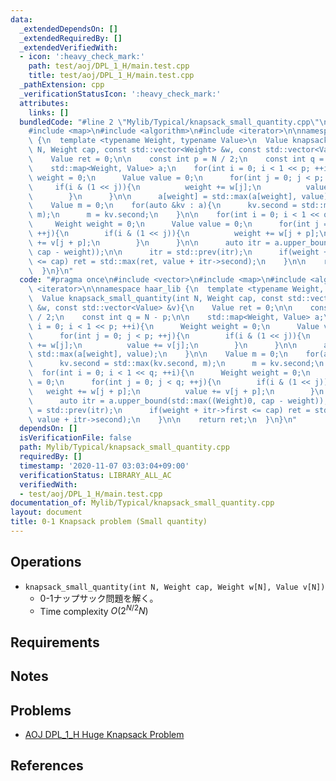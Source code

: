 ```yaml
---
data:
  _extendedDependsOn: []
  _extendedRequiredBy: []
  _extendedVerifiedWith:
  - icon: ':heavy_check_mark:'
    path: test/aoj/DPL_1_H/main.test.cpp
    title: test/aoj/DPL_1_H/main.test.cpp
  _pathExtension: cpp
  _verificationStatusIcon: ':heavy_check_mark:'
  attributes:
    links: []
  bundledCode: "#line 2 \"Mylib/Typical/knapsack_small_quantity.cpp\"\n#include <vector>\n\
    #include <map>\n#include <algorithm>\n#include <iterator>\n\nnamespace haar_lib\
    \ {\n  template <typename Weight, typename Value>\n  Value knapsack_small_quantity(int\
    \ N, Weight cap, const std::vector<Weight> &w, const std::vector<Value> &v){\n\
    \    Value ret = 0;\n\n    const int p = N / 2;\n    const int q = N - p;\n\n\
    \    std::map<Weight, Value> a;\n    for(int i = 0; i < 1 << p; ++i){\n      Weight\
    \ weight = 0;\n      Value value = 0;\n      for(int j = 0; j < p; ++j){\n   \
    \     if(i & (1 << j)){\n          weight += w[j];\n          value += v[j];\n\
    \        }\n      }\n\n      a[weight] = std::max(a[weight], value);\n    }\n\n\
    \    Value m = 0;\n    for(auto &kv : a){\n      kv.second = std::max(kv.second,\
    \ m);\n      m = kv.second;\n    }\n\n    for(int i = 0; i < 1 << q; ++i){\n \
    \     Weight weight = 0;\n      Value value = 0;\n      for(int j = 0; j < q;\
    \ ++j){\n        if(i & (1 << j)){\n          weight += w[j + p];\n          value\
    \ += v[j + p];\n        }\n      }\n\n      auto itr = a.upper_bound(std::max((Weight)0,\
    \ cap - weight));\n\n      itr = std::prev(itr);\n      if(weight + itr->first\
    \ <= cap) ret = std::max(ret, value + itr->second);\n    }\n\n    return ret;\n\
    \  }\n}\n"
  code: "#pragma once\n#include <vector>\n#include <map>\n#include <algorithm>\n#include\
    \ <iterator>\n\nnamespace haar_lib {\n  template <typename Weight, typename Value>\n\
    \  Value knapsack_small_quantity(int N, Weight cap, const std::vector<Weight>\
    \ &w, const std::vector<Value> &v){\n    Value ret = 0;\n\n    const int p = N\
    \ / 2;\n    const int q = N - p;\n\n    std::map<Weight, Value> a;\n    for(int\
    \ i = 0; i < 1 << p; ++i){\n      Weight weight = 0;\n      Value value = 0;\n\
    \      for(int j = 0; j < p; ++j){\n        if(i & (1 << j)){\n          weight\
    \ += w[j];\n          value += v[j];\n        }\n      }\n\n      a[weight] =\
    \ std::max(a[weight], value);\n    }\n\n    Value m = 0;\n    for(auto &kv : a){\n\
    \      kv.second = std::max(kv.second, m);\n      m = kv.second;\n    }\n\n  \
    \  for(int i = 0; i < 1 << q; ++i){\n      Weight weight = 0;\n      Value value\
    \ = 0;\n      for(int j = 0; j < q; ++j){\n        if(i & (1 << j)){\n       \
    \   weight += w[j + p];\n          value += v[j + p];\n        }\n      }\n\n\
    \      auto itr = a.upper_bound(std::max((Weight)0, cap - weight));\n\n      itr\
    \ = std::prev(itr);\n      if(weight + itr->first <= cap) ret = std::max(ret,\
    \ value + itr->second);\n    }\n\n    return ret;\n  }\n}\n"
  dependsOn: []
  isVerificationFile: false
  path: Mylib/Typical/knapsack_small_quantity.cpp
  requiredBy: []
  timestamp: '2020-11-07 03:03:04+09:00'
  verificationStatus: LIBRARY_ALL_AC
  verifiedWith:
  - test/aoj/DPL_1_H/main.test.cpp
documentation_of: Mylib/Typical/knapsack_small_quantity.cpp
layout: document
title: 0-1 Knapsack problem (Small quantity)
---
```


## Operations

- `knapsack_small_quantity(int N, Weight cap, Weight w[N], Value v[N])`
	- 0-1ナップサック問題を解く。
	- Time complexity $O(2^{N/2} N)$

## Requirements

## Notes

## Problems

- [AOJ DPL_1_H Huge Knapsack Problem](http://judge.u-aizu.ac.jp/onlinejudge/description.jsp?id=DPL_1_H)

## References

